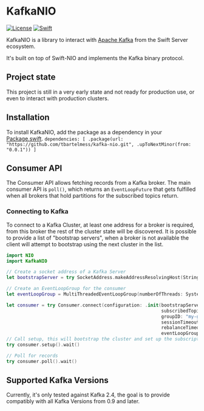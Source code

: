 # KafkaNIO
[![License](https://img.shields.io/badge/License-Apache%202.0-yellow.svg)](https://www.apache.org/licenses/LICENSE-2.0.html)
[![Swift](https://img.shields.io/badge/Swift-5.2-brightgreen.svg?colorA=orange&colorB=4E4E4E)](https://swift.org)


KafkaNIO is a library to interact with [Apache Kafka](https://kafka.apache.org) from the Swift Server ecosystem.

It's built on top of Swift-NIO and implements the Kafka binary protocol.


## Project state
This project is still in a very early state and not ready for production use, or even to interact with production clusters.

## Installation
To install KafkaNIO, add the package as a dependency in your [Package.swift](https://github.com/apple/swift-package-manager/blob/master/Documentation/PackageDescriptionV4.md#dependencies).
`
dependencies: [
    .package(url: "https://github.com/tbartelmess/kafka-nio.git", .upToNextMinor(from: "0.0.1"))
]
`
## Consumer API

The Consumer API allows fetching records from a Kafka broker. The main consumer API is `poll()`, which returns an `EventLoopFuture` that gets fulfilled when all brokers that hold partitions for the subscribed topics return.

### Connecting to Kafka

To connect to a Kafka Cluster, at least one address for a broker is required, from this broker the rest of the cluster state will be discovered.
It is possible to provide a list of "bootstrap servers", when a broker is not available the client will attempt to bootstrap using the next cluster in the list.


```swift
import NIO
import KafkaNIO

// Create a socket address of a Kafka Server
let bootstrapServer = try SocketAddress.makeAddressResolvingHost(String("my-kafka-host"), port: 9092)

// Create an EventLoopGroup for the consumer
let eventLoopGroup = MultiThreadedEventLoopGroup(numberOfThreads: System.coreCount)

let consumer = try Consumer.connect(configuration: .init(bootstrapServers: [bootstrapServer],
                                                         subscribedTopics: ["my-topic"],
                                                         groupID: "my-group-id",
                                                         sessionTimeout: 10000,
                                                         rebalanceTimeout: 5000),
                                                         eventLoopGroup: eventLoopGroup).wait()
// Call setup, this will bootstrap the cluster and set up the subscription
try consumer.setup().wait()

// Poll for records
try consumer.poll().wait()
```

## Supported Kafka Versions
Currently, it's only tested against Kafka 2.4, the goal is to provide compatibly with all Kafka Versions from 0.9 and later.
